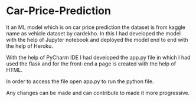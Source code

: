 # Car-Price-Prediction

It an ML model which is on car price prediction the dataset is from kaggle name as vehicle dataset by cardekho. In this I had developed the model with the help of Jupyter notebook and deployed the model end to end with the help of Heroku. 

With the help of PyCharm IDE I had developed the app.py file in which I had used the flask and for the front-end a page is created with the help of HTML.

In order to access the file open app.py to run the python file.

Any changes can be made and can contribute to made it more progressive.
